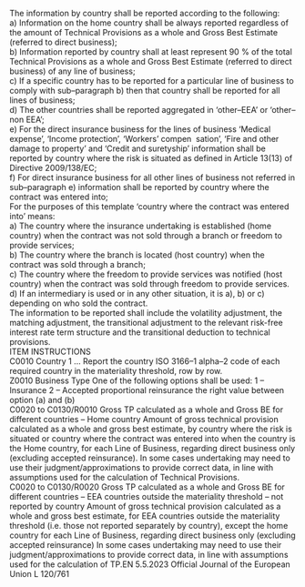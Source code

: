  
The information by country shall be reported according to the following:  
a) Information on the home country shall be always reported regardless of the amount of Technical Provisions as a 
whole and Gross Best Estimate (referred to direct business);  
b) Information reported by country shall at least represent 90 % of the total Technical Provisions as a whole and Gross 
Best Estimate (referred to direct business) of any line of business;  
c) If a specific country has to be reported for a particular line of business to comply with sub–paragraph b) then that 
country shall be reported for all lines of business;  
d) The other countries shall be reported aggregated in ‘other–EEA’ or ‘other–non EEA’;  
e) For the direct insurance business for the lines of business ‘Medical expense’, ‘Income protection’, ‘Workers’ compen ­
sation’, ‘Fire and other damage to property’ and ‘Credit and suretyship’ information shall be reported by country 
where the risk is situated as defined in Article 13(13) of Directive 2009/138/EC;  
f) For direct insurance business for all other lines of business not referred in sub–paragraph e) information shall be 
reported by country where the contract was entered into;  
For the purposes of this template ‘country where the contract was entered into’ means:  
a) The country where the insurance undertaking is established (home country) when the contract was not sold through 
a branch or freedom to provide services;  
b) The country where the branch is located (host country) when the contract was sold through a branch;  
c) The country where the freedom to provide services was notified (host country) when the contract was sold through 
freedom to provide services.  
d) If an intermediary is used or in any other situation, it is a), b) or c) depending on who sold the contract.  
The information to be reported shall include the volatility adjustment, the matching adjustment, the transitional 
adjustment to the relevant risk-free interest rate term structure and the transitional deduction to technical provisions.  
ITEM  INSTRUCTIONS  
C0010  Country 1 
…  Report the country ISO 3166–1 alpha–2 code of each required country in the 
materiality threshold, row by row.  
Z0010  Business Type  One of the following options shall be used: 
1 – Insurance 
2 – Accepted proportional reinsurance 
the right value between option (a) and (b)  
C0020 to 
C0130/R0010  Gross TP calculated as a whole 
and Gross BE for different 
countries – Home country  Amount of gross technical provision calculated as a whole and gross best 
estimate, by country where the risk is situated or country where the contract 
was entered into when the country is the Home country, for each Line of 
Business, regarding direct business only (excluding accepted reinsurance). 
In some cases undertaking may need to use their judgment/approximations to 
provide correct data, in line with assumptions used for the calculation of 
Technical Provisions.  
C0020 to 
C0130/R0020  Gross TP calculated as a whole 
and Gross BE for different 
countries – EEA countries 
outside the materiality 
threshold – not reported by 
country  Amount of gross technical provision calculated as a whole and gross best 
estimate, for EEA countries outside the materiality threshold (i.e. those not 
reported separately by country), except the home country for each Line of 
Business, regarding direct business only (excluding accepted reinsurance) 
In some cases undertaking may need to use their judgment/approximations to 
provide correct data, in line with assumptions used for the calculation of TP.EN  5.5.2023 Official Journal of the European Union L 120/761